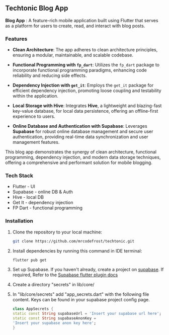 ## Techtonic Blog App

**Blog App** : A feature-rich mobile application built using Flutter that serves as a platform for users to create, read, and interact with blog posts.

### Features

- **Clean Architecture**: The app adheres to clean architecture principles, ensuring a modular, maintainable, and scalable codebase.

- **Functional Programming with `fp_dart`**: Utilizes the `fp_dart` package to incorporate functional programming paradigms, enhancing code reliability and reducing side effects.

- **Dependency Injection with `get_it`**: Employs the `get_it` package for efficient dependency injection, promoting loose coupling and testability within the application.

- **Local Storage with Hive**: Integrates **Hive**, a lightweight and blazing-fast key-value database, for local data persistence, offering an offline-first experience to users.

- **Online Database and Authentication with Supabase**: Leverages **Supabase** for robust online database management and secure user authentication, providing real-time data synchronization and user management features.

This blog app demonstrates the synergy of clean architecture, functional programming, dependency injection, and modern data storage techniques, offering a comprehensive and performant solution for mobile blogging.

### Tech Stack

- Flutter - UI
- Supabase - online DB & Auth
- Hive - local DB
- Get It - dependency injection
- FP Dart - functional programming



### Installation

1. Clone the repository to your local machine:

   ```bash
   git clone https://github.com/mrcodefrost/techtonic.git
   ```

2. Install dependencies by running this command in IDE terminal: 

   ```bash
   flutter pub get
   ```
   
3. Set up Supabase.
If you haven't already, create a project on [supabase](https://supabase.com).
If required, Refer to the [Supabase flutter plugin docs](https://pub.dev/packages/supabase_flutter)

4. Create a directory "secrets" in lib/core/

5. In "lib/core/secrets" add "app_secrets.dart" with the following file content.
Keys can be found in your supabase project config page.

   ```dart
   class AppSecrets {
   static const String supabaseUrl = 'Insert your supabase url here';
   static const String supabaseAnonKey =
   'Insert your supabase anon key here';
   }
   ```
